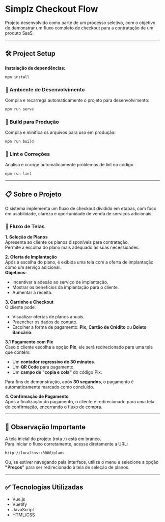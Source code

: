 # Simplz Checkout Flow

Projeto desenvolvido como parte de um processo seletivo, com o objetivo de demonstrar um fluxo completo de checkout para a contratação de um produto SaaS.

---

## 🛠️ Project Setup

**Instalação de dependências:**

```bash
npm install
```

### 🔧 Ambiente de Desenvolvimento

Compila e recarrega automaticamente o projeto para desenvolvimento:

```bash
npm run serve
```

### 🚀 Build para Produção

Compila e minifica os arquivos para uso em produção:

```bash
npm run build
```

### 🧹 Lint e Correções

Analisa e corrige automaticamente problemas de lint no código:

```bash
npm run lint
```

---

## 📋 Sobre o Projeto

O sistema implementa um fluxo de checkout dividido em etapas, com foco em usabilidade, clareza e oportunidade de venda de serviços adicionais.

### 🔄 Fluxo de Telas

**1. Seleção de Planos**  
Apresenta ao cliente os planos disponíveis para contratação.  
Permite a escolha do plano mais adequado às suas necessidades.

**2. Oferta de Implantação**  
Após a escolha do plano, é exibida uma tela com a oferta de implantação como um serviço adicional.  
**Objetivos:**
- Incentivar a adesão ao serviço de implantação.
- Mostrar os benefícios da implantação para o cliente.
- Aumentar a receita.

**3. Carrinho e Checkout**  
O cliente pode:
- Visualizar ofertas de planos anuais.
- Preencher os dados de contato.
- Escolher a forma de pagamento: **Pix**, **Cartão de Crédito** ou **Boleto Bancário**.

**3.1 Pagamento com Pix**  
Caso o cliente escolha a opção **Pix**, ele será redirecionado para uma tela que contém:
- Um **contador regressivo de 30 minutos**.
- Um **QR Code** para pagamento.
- Um **campo de "copia e cola"** do código Pix.

Para fins de demonstração, após **30 segundos**, o pagamento é automaticamente marcado como concluído.

**4. Confirmação de Pagamento**  
Após a finalização do pagamento, o cliente é redirecionado para uma tela de confirmação, encerrando o fluxo de compra.

---

## 🚨 Observação Importante

A tela inicial do projeto (rota `/`) está em branco.  
Para iniciar o fluxo corretamente, acesse diretamente a URL:

```
http://localhost:8080/plans
```

Ou, se estiver navegando pela interface, utilize o menu e selecione a opção **"Preços"** para ser redirecionado à tela de seleção de planos.

---

## ✅ Tecnologias Utilizadas

- Vue.js  
- Vuetify  
- JavaScript  
- HTML/CSS
